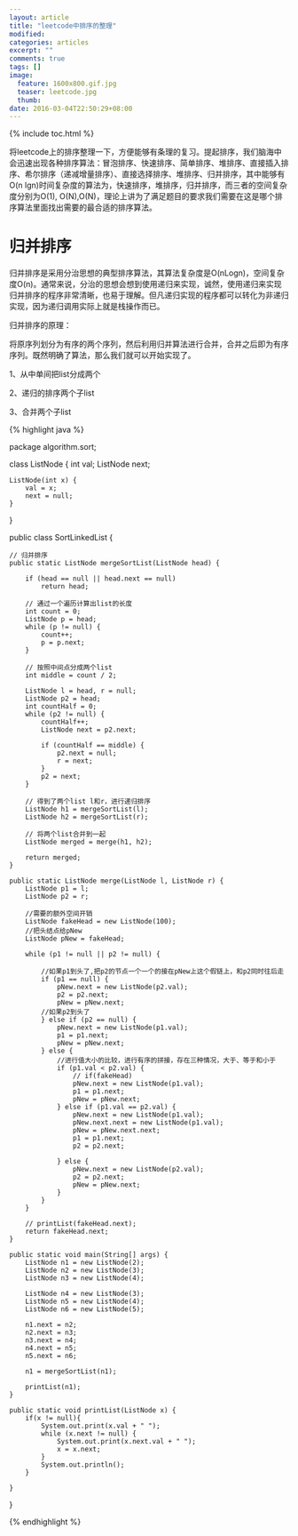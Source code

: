 ```yaml
---
layout: article
title: "leetcode中排序的整理"
modified:
categories: articles
excerpt: ""
comments: true
tags: []
image: 
  feature: 1600x800.gif.jpg
  teaser: leetcode.jpg
  thumb:
date: 2016-03-04T22:50:29+08:00
---
```


{% include toc.html %}

将leetcode上的排序整理一下，方便能够有条理的复习。提起排序，我们脑海中会迅速出现各种排序算法：冒泡排序、快速排序、简单排序、堆排序、直接插入排序、希尔排序（递减增量排序）、直接选择排序、堆排序、归并排序，其中能够有O(n lgn)时间复杂度的算法为，快速排序，堆排序，归并排序，而三者的空间复杂度分别为O(1), O(N),O(N)，理论上讲为了满足题目的要求我们需要在这是哪个排序算法里面找出需要的最合适的排序算法。

# 归并排序

归并排序是采用分治思想的典型排序算法，其算法复杂度是O(nLogn)，空间复杂度O(n)。通常来说，分治的思想会想到使用递归来实现，诚然，使用递归来实现归并排序的程序非常清晰，也易于理解。但凡递归实现的程序都可以转化为非递归实现，因为递归调用实际上就是栈操作而已。

归并排序的原理：

将原序列划分为有序的两个序列，然后利用归并算法进行合并，合并之后即为有序序列。既然明确了算法，那么我们就可以开始实现了。

1、从中单间把list分成两个

2、递归的排序两个子list

3、合并两个子list


{% highlight java %}

package algorithm.sort;
 
class ListNode {
	int val;
	ListNode next;
 
	ListNode(int x) {
		val = x;
		next = null;
	}
}

public class SortLinkedList {
 
	// 归并排序
	public static ListNode mergeSortList(ListNode head) {
 
		if (head == null || head.next == null)
			return head;
 
		// 通过一个遍历计算出list的长度
		int count = 0;
		ListNode p = head;
		while (p != null) {
			count++;
			p = p.next;
		}
 
		// 按照中间点分成两个list
		int middle = count / 2;
 
		ListNode l = head, r = null;
		ListNode p2 = head;
		int countHalf = 0;
		while (p2 != null) {
			countHalf++;
			ListNode next = p2.next;
 
			if (countHalf == middle) {
				p2.next = null;
				r = next;
			}
			p2 = next;
		}
 
		// 得到了两个list l和r，进行递归排序
		ListNode h1 = mergeSortList(l);
		ListNode h2 = mergeSortList(r);
 
		// 将两个list合并到一起
		ListNode merged = merge(h1, h2);
 
		return merged;
	}
 
	public static ListNode merge(ListNode l, ListNode r) {
		ListNode p1 = l;
		ListNode p2 = r;
 
		//需要的额外空间开销
		ListNode fakeHead = new ListNode(100);
		//把头结点给pNew
		ListNode pNew = fakeHead;
 
		while (p1 != null || p2 != null) {

 			//如果p1到头了,把p2的节点一个一个的接在pNew上这个假链上，和p2同时往后走
			if (p1 == null) {
				pNew.next = new ListNode(p2.val);
				p2 = p2.next;
				pNew = pNew.next;
			//如果p2到头了
			} else if (p2 == null) {
				pNew.next = new ListNode(p1.val);
				p1 = p1.next;
				pNew = pNew.next;
			} else {
				//进行值大小的比较，进行有序的拼接，存在三种情况，大于、等于和小于
				if (p1.val < p2.val) {
					// if(fakeHead)
					pNew.next = new ListNode(p1.val);
					p1 = p1.next;
					pNew = pNew.next;
				} else if (p1.val == p2.val) {
					pNew.next = new ListNode(p1.val);
					pNew.next.next = new ListNode(p1.val);
					pNew = pNew.next.next;
					p1 = p1.next;
					p2 = p2.next;
 
				} else {
					pNew.next = new ListNode(p2.val);
					p2 = p2.next;
					pNew = pNew.next;
				}
			}
		}
 
		// printList(fakeHead.next);
		return fakeHead.next;
	}
 
	public static void main(String[] args) {
		ListNode n1 = new ListNode(2);
		ListNode n2 = new ListNode(3);
		ListNode n3 = new ListNode(4);
 
		ListNode n4 = new ListNode(3);
		ListNode n5 = new ListNode(4);
		ListNode n6 = new ListNode(5);
 
		n1.next = n2;
		n2.next = n3;
		n3.next = n4;
		n4.next = n5;
		n5.next = n6;
 
		n1 = mergeSortList(n1);
 
		printList(n1);
	}
 
	public static void printList(ListNode x) {
		if(x != null){
			System.out.print(x.val + " ");
			while (x.next != null) {
				System.out.print(x.next.val + " ");
				x = x.next;
			}
			System.out.println();
		}
 
	}
}

{% endhighlight %}

